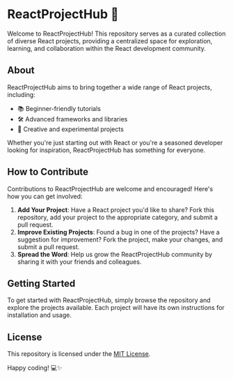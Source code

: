 # ReactProjectHub 🚀

Welcome to ReactProjectHub! This repository serves as a curated collection of diverse React projects, providing a centralized space for exploration, learning, and collaboration within the React development community.

## About

ReactProjectHub aims to bring together a wide range of React projects, including:

- 📚 Beginner-friendly tutorials
- 🛠️ Advanced frameworks and libraries
- 🎨 Creative and experimental projects

Whether you're just starting out with React or you're a seasoned developer looking for inspiration, ReactProjectHub has something for everyone.

## How to Contribute

Contributions to ReactProjectHub are welcome and encouraged! Here's how you can get involved:

1. **Add Your Project**: Have a React project you'd like to share? Fork this repository, add your project to the appropriate category, and submit a pull request.
2. **Improve Existing Projects**: Found a bug in one of the projects? Have a suggestion for improvement? Fork the project, make your changes, and submit a pull request.
3. **Spread the Word**: Help us grow the ReactProjectHub community by sharing it with your friends and colleagues.

## Getting Started

To get started with ReactProjectHub, simply browse the repository and explore the projects available. Each project will have its own instructions for installation and usage.

## License

This repository is licensed under the [MIT License](LICENSE).

Happy coding! 💻✨
